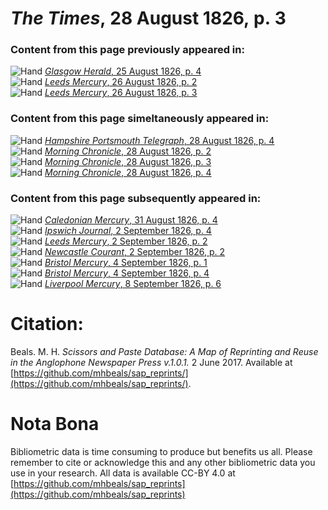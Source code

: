 # *The Times*, 28 August 1826, p. 3  
  
### Content from this page previously appeared in:  
![Hand](http://scissorsandpaste.net/wp-content/uploads/2017/06/smallhandpointer.png) [*Glasgow Herald*, 25 August 1826, p. 4](https://mhbeals.github.io/sap_html/Glasgow-Herald/Glasgow-Herald-25-August-1826-p-4)  
![Hand](http://scissorsandpaste.net/wp-content/uploads/2017/06/smallhandpointer.png) [*Leeds Mercury*, 26 August 1826, p. 2](https://mhbeals.github.io/sap_html/Leeds-Mercury/Leeds-Mercury-26-August-1826-p-2)  
![Hand](http://scissorsandpaste.net/wp-content/uploads/2017/06/smallhandpointer.png) [*Leeds Mercury*, 26 August 1826, p. 3](https://mhbeals.github.io/sap_html/Leeds-Mercury/Leeds-Mercury-26-August-1826-p-3)  
  
### Content from this page simeltaneously appeared in:  
![Hand](http://scissorsandpaste.net/wp-content/uploads/2017/06/smallhandpointer.png) [*Hampshire Portsmouth Telegraph*, 28 August 1826, p. 4](https://mhbeals.github.io/sap_html/Hampshire-Portsmouth-Telegraph/Hampshire-Portsmouth-Telegraph-28-August-1826-p-4)  
![Hand](http://scissorsandpaste.net/wp-content/uploads/2017/06/smallhandpointer.png) [*Morning Chronicle*, 28 August 1826, p. 2](https://mhbeals.github.io/sap_html/Morning-Chronicle/Morning-Chronicle-28-August-1826-p-2)  
![Hand](http://scissorsandpaste.net/wp-content/uploads/2017/06/smallhandpointer.png) [*Morning Chronicle*, 28 August 1826, p. 3](https://mhbeals.github.io/sap_html/Morning-Chronicle/Morning-Chronicle-28-August-1826-p-3)  
![Hand](http://scissorsandpaste.net/wp-content/uploads/2017/06/smallhandpointer.png) [*Morning Chronicle*, 28 August 1826, p. 4](https://mhbeals.github.io/sap_html/Morning-Chronicle/Morning-Chronicle-28-August-1826-p-4)  
  
### Content from this page subsequently appeared in:  
![Hand](http://scissorsandpaste.net/wp-content/uploads/2017/06/smallhandpointer.png) [*Caledonian Mercury*, 31 August 1826, p. 4](https://mhbeals.github.io/sap_html/Caledonian-Mercury/Caledonian-Mercury-31-August-1826-p-4)  
![Hand](http://scissorsandpaste.net/wp-content/uploads/2017/06/smallhandpointer.png) [*Ipswich Journal*, 2 September 1826, p. 4](https://mhbeals.github.io/sap_html/Ipswich-Journal/Ipswich-Journal-2-September-1826-p-4)  
![Hand](http://scissorsandpaste.net/wp-content/uploads/2017/06/smallhandpointer.png) [*Leeds Mercury*, 2 September 1826, p. 2](https://mhbeals.github.io/sap_html/Leeds-Mercury/Leeds-Mercury-2-September-1826-p-2)  
![Hand](http://scissorsandpaste.net/wp-content/uploads/2017/06/smallhandpointer.png) [*Newcastle Courant*, 2 September 1826, p. 2](https://mhbeals.github.io/sap_html/Newcastle-Courant/Newcastle-Courant-2-September-1826-p-2)  
![Hand](http://scissorsandpaste.net/wp-content/uploads/2017/06/smallhandpointer.png) [*Bristol Mercury*, 4 September 1826, p. 1](https://mhbeals.github.io/sap_html/Bristol-Mercury/Bristol-Mercury-4-September-1826-p-1)  
![Hand](http://scissorsandpaste.net/wp-content/uploads/2017/06/smallhandpointer.png) [*Bristol Mercury*, 4 September 1826, p. 4](https://mhbeals.github.io/sap_html/Bristol-Mercury/Bristol-Mercury-4-September-1826-p-4)  
![Hand](http://scissorsandpaste.net/wp-content/uploads/2017/06/smallhandpointer.png) [*Liverpool Mercury*, 8 September 1826, p. 6](https://mhbeals.github.io/sap_html/Liverpool-Mercury/Liverpool-Mercury-8-September-1826-p-6)  


# Citation: 

Beals. M. H. *Scissors and Paste Database: A Map of Reprinting and Reuse in the Anglophone Newspaper Press v.1.0.1.* 2 June 2017. Available at [https://github.com/mhbeals/sap_reprints/](https://github.com/mhbeals/sap_reprints/). 

# Nota Bona

Bibliometric data is time consuming to produce but benefits us all. Please remember to cite or acknowledge this and any other bibliometric data you use in your research. All data is available CC-BY 4.0 at [https://github.com/mhbeals/sap_reprints](https://github.com/mhbeals/sap_reprints)